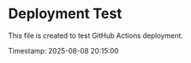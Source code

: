 # Deployment Test

This file is created to test GitHub Actions deployment.

Timestamp: 2025-08-08 20:15:00